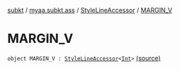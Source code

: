 [subkt](../../index.md) / [myaa.subkt.ass](../index.md) / [StyleLineAccessor](index.md) / [MARGIN_V](./-m-a-r-g-i-n_-v.md)

# MARGIN_V

`object MARGIN_V : `[`StyleLineAccessor`](index.md)`<`[`Int`](https://kotlinlang.org/api/latest/jvm/stdlib/kotlin/-int/index.html)`>` [(source)](https://github.com/Myaamori/SubKt/blob/0.1.8/src/main/kotlin/myaa/subkt/ass/parser.kt#L518)